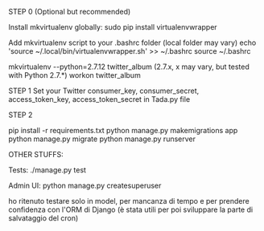 STEP 0 (Optional but recommended)


Install mkvirtualenv globally:
sudo pip install virtualenvwrapper

Add mkvirtualenv script to your .bashrc folder (local folder may vary)
echo 'source ~/.local/bin/virtualenvwrapper.sh' >> ~/.bashrc
source ~/.bashrc

mkvirtualenv --python=2.7.12 twitter_album (2.7.x, x may vary, but tested with Python 2.7.*)
workon twitter_album


STEP 1
Set your Twitter consumer_key, consumer_secret, access_token_key, access_token_secret in Tada.py file

STEP 2


pip install -r requirements.txt
python manage.py makemigrations app
python manage.py migrate
python manage.py runserver


OTHER STUFFS:

Tests:
./manage.py test

Admin UI:
python manage.py createsuperuser


ho ritenuto testare solo in model, per mancanza di  tempo e per prendere confidenza con l'ORM di Django (è stata utili per poi sviluppare la parte di salvataggio del cron)